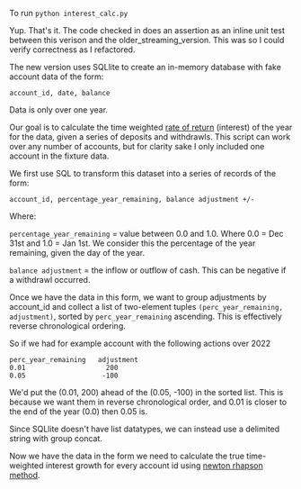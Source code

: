 To run `python interest_calc.py`

Yup. That's it. The code checked in does an assertion as an inline unit test between this verison and the older_streaming_version. This was so I could verify
correctness as I refactored.

The new version uses SQLlite to create an in-memory database with fake account data of the form:

`account_id, date, balance`

Data is only over one year.

Our goal is to calculate the time weighted [rate of return](https://www.investopedia.com/terms/t/time-weightedror.asp#:~:text=The%20time%2Dweighted%20rate%20of,inflows%20and%20outflows%20of%20money.) (interest) of the year for the data, given a series of deposits and withdrawls. This script can work over any number of
accounts, but for clarity sake I only included one account in the fixture data.

We first use SQL to transform this dataset into a series of records of the form:

`account_id, percentage_year_remaining, balance adjustment +/-`

Where:

`percentage_year_remaining` = value between 0.0 and 1.0. Where 0.0 = Dec 31st and 1.0 = Jan 1st. We consider this the percentage of the year remaining, given the day of the year.

`balance adjustment` = the inflow or outflow of cash. This can be negative if a withdrawl occurred.

Once we have the data in this form, we want to group adjustments by account_id and collect a list of
two-element tuples `(perc_year_remaining, adjustment)`, sorted by `perc_year_remaining` ascending. This is
effectively reverse chronological ordering.

So if we had for example account with the following actions over 2022
```
perc_year_remaining   adjustment
0.01                    200
0.05                   -100
```

We'd put the (0.01, 200) ahead of the (0.05, -100) in the sorted list. This is because we want them in reverse chronological order, and 0.01 is closer to the end of the year (0.0) then 0.05 is.

Since SQLlite doesn't have list datatypes, we can instead use a delimited string with group concat.

Now we have the data in the form we need to calculate the true time-weighted interest growth for every account id using [newton rhapson method](http://www.sosmath.com/calculus/diff/der07/der07.html).
